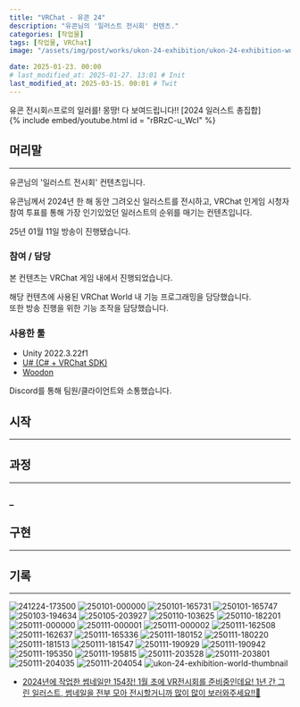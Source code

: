 ```yaml
---
title: "VRChat - 유콘 24"
description: "유콘님의 '일러스트 전시회' 컨텐츠."
categories: [작업물]
tags: [작업물, VRChat]
image: "/assets/img/post/works/ukon-24-exhibition/ukon-24-exhibition-world-thumbnail.png"

date: 2025-01-23. 00:00
# last_modified_at: 2025-01-27. 13:01 # Init
last_modified_at: 2025-03-15. 00:01 # Twit
---
```


유콘 전시회🔥프로의 일러를! 몽땅! 다 보여드립니다!! [2024 일러스트 총집합]  
{% include embed/youtube.html id = "rBRzC-u_WcI" %}

## 머리말

---

유콘님의 '일러스트 전시회' 컨텐츠입니다.  

유콘님께서 2024년 한 해 동안 그려오신 일러스트를 전시하고, VRChat 인게임 시청자 참여 투표를 통해 가장 인기있었던 일러스트의 순위를 매기는 컨텐츠입니다.  

25년 01월 11일 방송이 진행됐습니다.  

### 참여 / 담당

본 컨텐츠는 VRChat 게임 내에서 진행되었습니다.  

해당 컨텐츠에 사용된 VRChat World 내 기능 프로그래밍을 담당했습니다.  
또한 방송 진행을 위한 기능 조작을 담당했습니다.  

### 사용한 툴

- Unity 2022.3.22f1
- [U# (C# + VRChat SDK)](https://udonsharp.docs.vrchat.com/)
- [Woodon](https://github.com/wrchat/Woodon)

Discord를 통해 팀원/클라이언트와 소통했습니다.  

## 시작

---

## 과정

---

### _

## 구현

---

## 기록

---

![241224-173500](/assets/img/post/works/ukon-24-exhibition/241224-173500.png)
![250101-000000](/assets/img/post/works/ukon-24-exhibition/250101-000000.png)
![250101-165731](/assets/img/post/works/ukon-24-exhibition/250101-165731.png)
![250101-165747](/assets/img/post/works/ukon-24-exhibition/250101-165747.png)
![250103-194634](/assets/img/post/works/ukon-24-exhibition/250103-194634.png)
![250105-203927](/assets/img/post/works/ukon-24-exhibition/250105-203927.png)
![250110-103625](/assets/img/post/works/ukon-24-exhibition/250110-103625.png)
![250110-182201](/assets/img/post/works/ukon-24-exhibition/250110-182201.png)
![250111-000000](/assets/img/post/works/ukon-24-exhibition/250111-000000.png)
![250111-000001](/assets/img/post/works/ukon-24-exhibition/250111-000001.png)
![250111-000002](/assets/img/post/works/ukon-24-exhibition/250111-000002.png)
![250111-162508](/assets/img/post/works/ukon-24-exhibition/250111-162508.png)
![250111-162637](/assets/img/post/works/ukon-24-exhibition/250111-162637.png)
![250111-165336](/assets/img/post/works/ukon-24-exhibition/250111-165336.png)
![250111-180152](/assets/img/post/works/ukon-24-exhibition/250111-180152.png)
![250111-180220](/assets/img/post/works/ukon-24-exhibition/250111-180220.png)
![250111-181513](/assets/img/post/works/ukon-24-exhibition/250111-181513.png)
![250111-181547](/assets/img/post/works/ukon-24-exhibition/250111-181547.png)
![250111-190929](/assets/img/post/works/ukon-24-exhibition/250111-190929.png)
![250111-190942](/assets/img/post/works/ukon-24-exhibition/250111-190942.png)
![250111-195350](/assets/img/post/works/ukon-24-exhibition/250111-195350.png)
![250111-195815](/assets/img/post/works/ukon-24-exhibition/250111-195815.png)
![250111-203528](/assets/img/post/works/ukon-24-exhibition/250111-203528.png)
![250111-203801](/assets/img/post/works/ukon-24-exhibition/250111-203801.png)
![250111-204035](/assets/img/post/works/ukon-24-exhibition/250111-204035.png)
![250111-204054](/assets/img/post/works/ukon-24-exhibition/250111-204054.png)
![ukon-24-exhibition-world-thumbnail](/assets/img/post/works/ukon-24-exhibition/ukon-24-exhibition-world-thumbnail.png)

- [2024년에 작업한 썸네일만 154장! 1월 초에 VR전시회를 준비중인데요! 1년 간 그린 일러스트, 썸네일을 전부 모아 전시할거니까 많이 많이 보러와주세요!!💖](https://x.com/ukon60/status/1874289452547264591)
